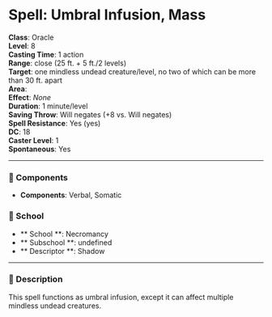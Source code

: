 
# Spell: Umbral Infusion, Mass
**Class**: Oracle  
**Level**: 8  
**Casting Time**: 1 action  
**Range**: close (25 ft. + 5 ft./2 levels)  
**Target**: one mindless undead creature/level, no two of which can be more than 30 ft. apart  
**Area**:   
**Effect**: _None_  
**Duration**: 1 minute/level  
**Saving Throw**: Will negates (+8 vs. Will negates)  
**Spell Resistance**: Yes (yes)  
**DC**: 18  
**Caster Level**: 1  
**Spontaneous**: Yes

---

### 🔮 Components
- **Components**: Verbal, Somatic

### 🏫 School
- ** School **: Necromancy
- ** Subschool **: undefined
- ** Descriptor **: Shadow
---

### 📜 Description
This spell functions as umbral infusion, except it can affect multiple mindless undead creatures.
